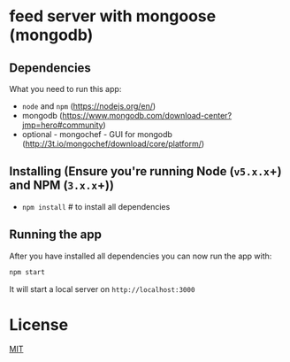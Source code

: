 # feed server with mongoose (mongodb)

## Dependencies

What you need to run this app:
* `node` and `npm` (https://nodejs.org/en/)
* mongodb (https://www.mongodb.com/download-center?jmp=hero#community)
* optional - mongochef - GUI for mongodb (http://3t.io/mongochef/download/core/platform/)

## Installing (Ensure you're running Node (`v5.x.x`+) and NPM (`3.x.x`+))
* `npm install` # to install all dependencies

## Running the app

After you have installed all dependencies you can now run the app with:

```bash
npm start
```

It will start a local server on `http://localhost:3000`


# License

[MIT](/LICENSE)